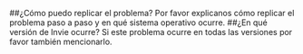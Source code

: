 ##¿Cómo puedo replicar el problema?
Por favor explicanos cómo replicar el problema paso a paso y en qué sistema operativo ocurre.
##¿En qué versión de Invie ocurre?
Si este problema ocurre en todas las versiones por favor también mencionarlo.
